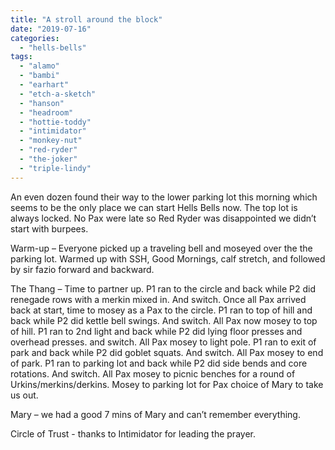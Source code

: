 ```yaml
---
title: "A stroll around the block"
date: "2019-07-16"
categories: 
  - "hells-bells"
tags: 
  - "alamo"
  - "bambi"
  - "earhart"
  - "etch-a-sketch"
  - "hanson"
  - "headroom"
  - "hottie-toddy"
  - "intimidator"
  - "monkey-nut"
  - "red-ryder"
  - "the-joker"
  - "triple-lindy"
---
```


An even dozen found their way to the lower parking lot this morning which seems to be the only place we can start Hells Bells now. The top lot is always locked. No Pax were late so Red Ryder was disappointed we didn’t start with burpees.

Warm-up – Everyone picked up a traveling bell and moseyed over the the parking lot. Warmed up with SSH, Good Mornings, calf stretch, and followed by sir fazio forward and backward.

The Thang – Time to partner up. P1 ran to the circle and back while P2 did renegade rows with a merkin mixed in. And switch. Once all Pax arrived back at start, time to mosey as a Pax to the circle. P1 ran to top of hill and back while P2 did kettle bell swings. And switch. All Pax now mosey to top of hill. P1 ran to 2nd light and back while P2 did lying floor presses and overhead presses. and switch. All Pax mosey to light pole. P1 ran to exit of park and back while P2 did goblet squats. And switch. All Pax mosey to end of park. P1 ran to parking lot and back while P2 did side bends and core rotations. And switch. All Pax mosey to picnic benches for a round of Urkins/merkins/derkins. Mosey to parking lot for Pax choice of Mary to take us out.

Mary – we had a good 7 mins of Mary and can’t remember everything.

Circle of Trust - thanks to Intimidator for leading the prayer.
